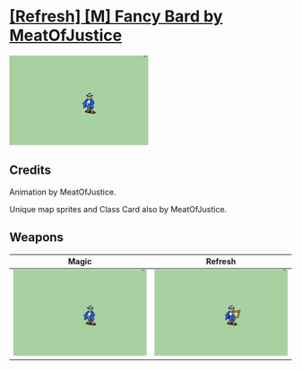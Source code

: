 # [\[Refresh\] \[M\] Fancy Bard by MeatOfJustice](./)

<img src="./6.%20Magic/Magic_000.png" alt="[Refresh] [M] Fancy Bard by MeatOfJustice standing" />

## Credits

Animation by MeatOfJustice.

Unique map sprites and Class Card also by MeatOfJustice.

## Weapons


|Magic |Refresh |
|  :---: | :---: |
| <img alt="Magic animation" src="./6.%20Magic/Magic.gif" /> | <img alt="Refresh animation" src="./8.%20Refresh/Refresh.gif" /> |
